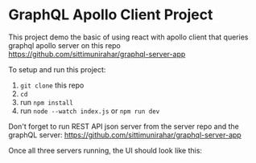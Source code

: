 # GraphQL Apollo Client Project 

This project demo the basic of using react with apollo client that queries graphql apollo server on this repo https://github.com/sittimunirahar/graphql-server-app

To setup and run this project:

1. `git clone` this repo
2. `cd`
3. run `npm install`
4. run `node --watch index.js` or `npm run dev`

Don't forget to run REST API json server from the server repo and the graphQL server: https://github.com/sittimunirahar/graphql-server-app

Once all three servers running, the UI should look like this:

